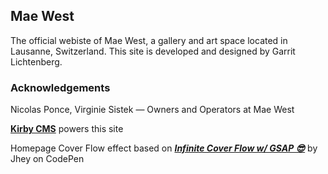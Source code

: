## Mae West
The official webiste of Mae West, a gallery and art space located in Lausanne, Switzerland. This site is developed and designed by Garrit Lichtenberg.

### Acknowledgements

Nicolas Ponce, Virginie Sistek — Owners and Operators at Mae West

**[Kirby CMS](https://getkirby.com)** powers this site

Homepage Cover Flow effect based on ***[Infinite Cover Flow w/ GSAP 😎](https://codepen.io/jh3y/pen/WNRvqJP)*** by Jhey on CodePen
